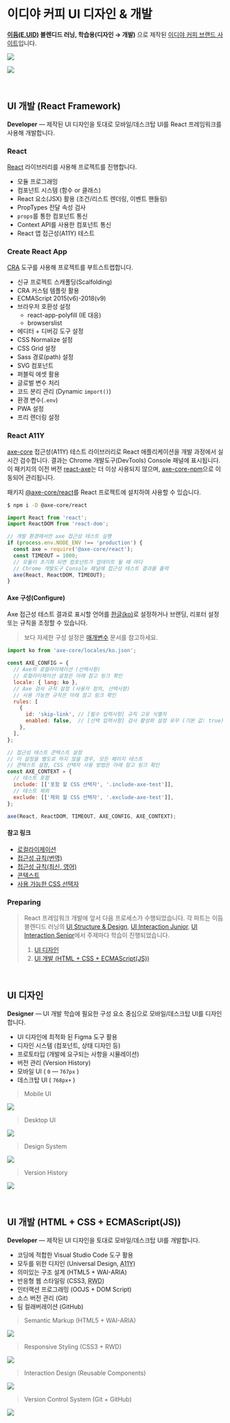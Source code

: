 # 이디야 커피 UI 디자인 & 개발

**[이듬(E.UID)](https://euid.dev) 블렌디드 러닝, 학습용(디자인 → 개발)** 으로 제작된 [이디야 커피 브랜드 사이트](https://seulbinim.github.io/EDIYA/)입니다.

![](./_/cover.jpg)

![](./_/rwd-ui-ediya.jpg)

<br/>

## UI 개발 (React Framework)

**Developer** — 제작된 UI 디자인을 토대로 모바일/데스크탑 UI를 React 프레임워크를 사용해 개발합니다.

### React

[React](https://reactjs.org) 라이브러리를 사용해 프로젝트를 진행합니다.

- 모듈 프로그래밍
- 컴포넌트 시스템 (함수 or 클래스)
- React 요소(JSX) 활용 (조건/리스트 렌더링, 이벤트 핸들링)
- PropTypes 전달 속성 검사
- `props`를 통한 컴포넌트 통신
- Context API를 사용한 컴포넌트 통신
- React 앱 접근성(A11Y) 테스트

### Create React App

[CRA](https://create-react-app.dev/) 도구를 사용해 프로젝트를 부트스트랩합니다.

- 신규 프로젝트 스캐폴딩(Scalfolding)
- CRA 커스텀 템플릿 활용
- ECMAScript 2015(v6)-2018(v9)
- 브라우저 호환성 설정
  - react-app-polyfill (IE 대응)
  - browserslist
- 에디터 + 디버깅 도구 설정
- CSS Normalize 설정
- CSS Grid 설정
- Sass 경로(path) 설정
- SVG 컴포넌트
- 퍼블릭 에셋 활용
- 글로벌 변수 처리
- 코드 분리 관리 (Dynamic `import()`)
- 환경 변수(`.env`)
- PWA 설정
- 프리 렌더링 설정

### React A11Y

[axe-core](https://github.com/dequelabs/axe-core) 접근성(A11Y) 테스트 라이브러리로 React 애플리케이션을 개발 과정에서 실시간 검수합니다. 결과는 Chrome 개발도구(DevTools) Console 패널에 표시됩니다. 이 패키지의 이전 버전 [react-axe](https://github.com/dequelabs/react-axe)는 더 이상 사용되지 않으며, [axe-core-npm](https://github.com/dequelabs/axe-core-npm/tree/develop/packages/react)으로 이동되어 관리됩니다.

패키지 [@axe-core/react](https://www.npmjs.com/package/@axe-core/react)를 React 프로젝트에 설치하여 사용할 수 있습니다.

```sh
$ npm i -D @axe-core/react
```

```js
import React from 'react';
import ReactDOM from 'react-dom';

// 개발 환경에서만 axe 접근성 테스트 실행
if (process.env.NODE_ENV !== 'production') {
  const axe = require('@axe-core/react');
  const TIMEOUT = 1000;
  // 모듈이 초기화 되면 컴포넌트가 업데이트 될 때 마다
  // Chrome 개발도구 Console 패널에 접근성 테스트 결과를 출력
  axe(React, ReactDOM, TIMEOUT);
}
```

#### Axe 구성(Configure)

Axe 접근성 테스트 결과로 표시할 언어를 [한글(ko)](https://github.com/dequelabs/axe-core/blob/master/locales/ko.json)로 설정하거나
브랜딩, 리포터 설정 또는 규칙을 조정할 수 있습니다.

> 보다 자세한 구성 설정은 [매개변수](https://github.com/dequelabs/axe-core/blob/master/doc/API.md#parameters-1) 문서를 참고하세요.

```js
import ko from 'axe-core/locales/ko.json';

const AXE_CONFIG = {
  // Axe의 로컬라이제이션 (선택사항)
  // 로컬라이제이션 설정은 아래 참고 링크 확인
  locale: { lang: ko },
  // Axe 검사 규칙 설정 (사용자 정의, 선택사항)
  // 사용 가능한 규칙은 아래 참고 링크 확인
  rules: [
    {
      id: 'skip-link', // [필수 입력사항] 규칙 고유 식별자
      enabled: false,  // [선택 입력사항] 검사 활성화 설정 유무 (기본 값: true)
    },
  ],
};

// 접근성 테스트 콘텍스트 설정
// 이 설정을 별도로 하지 않을 경우, 모든 페이지 테스트
// 콘텍스트 설정, CSS 선택자 사용 방법은 아래 참고 링크 확인
const AXE_CONTEXT = {
  // 테스트 포함
  include: [['포함 할 CSS 선택자', '.include-axe-test']],
  // 테스트 제외
  exclude: [['제외 할 CSS 선택자', '.exclude-axe-test']],
};

axe(React, ReactDOM, TIMEOUT, AXE_CONFIG, AXE_CONTEXT);
```

#### 참고 링크

- [로컬라이제이션](https://github.com/dequelabs/axe-core/tree/master#localization)
- [접근성 규칙(번역)](https://github.com/yamoo9/axe-core/blob/develop/doc/rule-descriptions.md)
- [접근성 규칙(최신, 영어)](https://github.com/dequelabs/axe-core/blob/master/doc/rule-descriptions.md)
- [콘텍스트](https://github.com/dequelabs/axe-core/blob/master/doc/API.md#context-parameter)
- [사용 가능한 CSS 선택자](https://github.com/dequelabs/axe-core/blob/master/doc/developer-guide.md#supported-css-selectors)

### Preparing

> React 프레임워크 개발에 앞서 다음 프로세스가 수행되었습니다. 각 파트는 이듬 블렌디드 러닝의 [UI Structure & Design](https://euid.dev/#/courses/ui-structure-design),
> [UI Interaction Junior](https://euid.dev/#/courses/ui-interaction-junior), [UI Interaction Senior](https://euid.dev/#/courses/ui-interaction-senior)에서 주제마다 학습이 진행되었습니다.
>
> 1. [UI 디자인](#ui-디자인)
> 1. [UI 개발 (HTML + CSS + ECMAScript(JS))](#ui-개발-html--css--ecmascriptjs)

<br/>

## UI 디자인

**Designer** — UI 개발 학습에 필요한 구성 요소 중심으로 모바일/데스크탑 UI를 디자인합니다.

- UI 디자인에 최적화 된 Figma 도구 활용
- 디자인 시스템 (컴포넌트, 상태 디자인 등)
- 프로토타입 (개발에 요구되는 사항을 시뮬레이션)
- 버전 관리 (Version History)
- 모바일 UI ( `0` — `767px` )
- 데스크탑 UI ( `768px+` )

> Mobile UI

![](./_/design-using-figma-1.jpg)

> Desktop UI

![](./_/design-using-figma-2.jpg)

> Design System

![](./_/design-using-figma-3.jpg)

> Version History

![](./_/design-using-figma-4.jpg)

<br/>

## UI 개발 (HTML + CSS + ECMAScript(JS))

**Developer** — 제작된 UI 디자인을 토대로 모바일/데스크탑 UI를 개발합니다.

- 코딩에 적합한 Visual Studio Code 도구 활용
- 모두를 위한 디지인 (Universal Design, <abbr title="Accessibility (접근성)">A11Y</abbr>)
- 의미있는 구조 설계 (HTML5 + WAI-ARIA)
- 반응형 웹 스타일링 (CSS3, <abbr title="Responsive Web Design">RWD</abbr>)
- 인터랙션 프로그래밍 (OOJS + DOM Script)
- 소스 버전 관리 (Git)
- 팀 컬래버레이션 (GitHub)

> Semantic Markup (HTML5 + WAI-ARIA)

![](./_/develop-using-vscode-1.jpg)

> Responsive Styling (CSS3 + RWD)

![](./_/develop-using-vscode-2.jpg)

> Interaction Design (Reusable Components)

![](./_/develop-using-vscode-3.jpg)

> Version Control System (Git + GitHub)

![](./_/develop-using-vscode-4.jpg)
